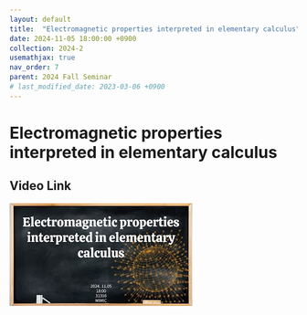 ```yaml
---
layout: default
title:  "Electromagnetic properties interpreted in elementary calculus"
date: 2024-11-05 18:00:00 +0900
collection: 2024-2
usemathjax: true
nav_order: 7
parent: 2024 Fall Seminar
# last_modified_date: 2023-03-06 +0900
---
```

# Electromagnetic properties interpreted in elementary calculus
<!-- ## <center> Abstract </center>
Francis Guthrie claimed in 1852 the four color problem. We
proof two essential lemmas and then solve six color problem. We expand
the proof of six color problem into five, four color problem. Kempe
published this proof in 1879. However the flaw was discovered in 1890
by Heawood. Although flawed, Kempe’s idea was used as one of a basic
tool. -->
## Video Link

[![Video Label](pictures/7_electro.jpg)](https://www.youtube.com/watch?v=YCeE39NVaQY)

<!-- ## PDF Download -->

<!-- <a target='_blank' href='../2024-1/2024-1_download/crime.pdf'>What is Counting? PDF</a> -->